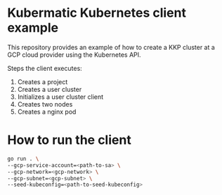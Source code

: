 # Kubermatic Kubernetes client example

This repository provides an example of how to create a KKP cluster at a GCP cloud provider using the Kubernetes API.

Steps the client executes:
1. Creates a project
2. Creates a user cluster
3. Initializes a user cluster client 
4. Creates two nodes
5. Creates a nginx pod

# How to run the client

```bash
go run . \
--gcp-service-account=<path-to-sa> \
--gcp-network=<gcp-network> \
--gcp-subnet=<gcp-subnet> \
--seed-kubeconfig=<path-to-seed-kubeconfig>
```
